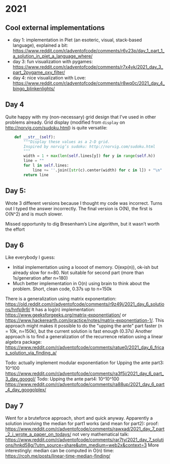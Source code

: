 
# 2021

## Cool external implementations

 - day 1: implementation in Piet (an esoteric, visual, stack-based language), explained a bit: https://www.reddit.com/r/adventofcode/comments/r6v23p/day_1_part_1_a_solution_in_piet_a_language_where/
 - day 3: fun visualization with pygames: https://www.reddit.com/r/adventofcode/comments/r7x4yk/2021_day_3_part_2pygame_oxy_filter/
 - day 4: nice visualization with Love: https://www.reddit.com/r/adventofcode/comments/r8wq0c/2021_day_4_bingo_blinkenlights/

## Day 4

Quite happy with my (non-necessary) grid design that I’ve used in other problems already.
Grid display (modified from `display` on http://norvig.com/sudoku.html) is quite versatile:

```python
    def __str__(self):
        """Display these values as a 2-D grid.
        Inspired by norvig’s sudoku: http://norvig.com/sudoku.html
        """
        width = 1 + max(len(self.lines[y]) for y in range(self.h))
        line = ""
        for l in self.lines:
            line += ''.join([str(c).center(width) for c in l]) + "\n"
        return line
```

## Day 5:

Wrote 3 different versions because I thought my code was incorrect. Turns out I typed the answer incorrectly.
The final version is O(N), the first is O(N^2) and is much slower.

Missed opportunity to dig Bresenham’s Line algorithm, but it wasn’t worth the effort


## Day 6

Like everybody I guess:
 - Initial implementation using a loooot of memory. O(exp(n)), ok-ish but already slow for n=80. Not suitable for second part (more than 1s/generation after n=180)
 - Much better implementation in O(n) using brain to think about the problem. Short, clean code, 0.37s up to n=150k

There is a generalization using matrix exponentation: https://old.reddit.com/r/adventofcode/comments/r9z49j/2021_day_6_solutions/hnfp9r9/
It has a log(n) implementation: https://www.geeksforgeeks.org/matrix-exponentiation/ or https://www.hackerearth.com/practice/notes/matrix-exponentiation-1/. This approach might makes it possible to do the "upping the ante" part faster (n = 10k, n=150k), but the current solution is fast enough (0.37s)
Another approach is to find a generalization of the recurrence relation using a linear algebra package:
https://www.reddit.com/r/adventofcode/comments/ratue0/2021_day_6_fricas_solution_via_finding_a/

Todo: actually implement modular exponentiation for Upping the ante part3: 10^100
https://www.reddit.com/r/adventofcode/comments/ra3f5i/2021_day_6_part_3_day_googol/
Todo: Upping the ante part4: 10^10^100
https://www.reddit.com/r/adventofcode/comments/ra88up/2021_day_6_part_4_day_googolplex/

## Day 7

Went for a bruteforce approach, short and quick anyway.
Apparently a solution involving the median for part1 works (and mean for part2):
proof: https://www.reddit.com/r/adventofcode/comments/rawxad/2021_day_7_part_2_i_wrote_a_paper_on_todays/
not very mathematical talk: https://www.reddit.com/r/adventofcode/comments/rar7ty/2021_day_7_solutions/hnkd58g/?utm_source=share&utm_medium=web2x&context=3
More interestingly: median can be computed in O(n) time:
https://rcoh.me/posts/linear-time-median-finding/